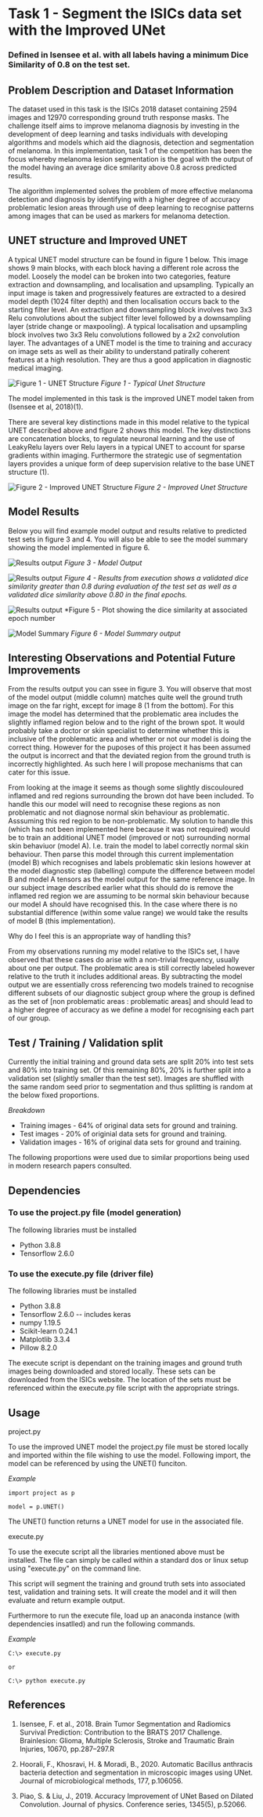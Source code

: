 # Task 1 - Segment the ISICs data set with the Improved UNet

### Defined in Isensee et al. with all labels having a minimum Dice Similarity of 0.8 on the test set.  

## Problem Description and Dataset Information

The dataset used in this task is the ISICs 2018 dataset containing 2594 images and 12970 corresponding ground truth response masks. The challenge itself aims to improve melanoma diagnosis by investing in the development of deep learning and tasks individuals with developing algorithms and models which aid the diagnosis, detection and segmentation of melanoma. 
In this implementation, task 1 of the competition has been the focus whereby melanoma lesion segmentation is the goal with the output of the model having an average dice smilarity above 0.8 across predicted results.

The algorithm implemented solves the problem of more effective melanoma detection and diagnosis by identifying with a higher degree of accuracy problematic lesion areas through use of deep learning to recognise patterns among images that can be used as markers for melanoma detection.  

## UNET structure and Improved UNET

A typical UNET model structure can be found in figure 1 below. This image shows 9 main blocks, with each block having a different role across the model. Loosely the model can be broken into two categories, feature extraction and downsampling, and localisation and upsampling. Typically an input image is taken and progressively features are extracted to a desired model depth (1024 filter depth) and then localisation occurs back to the starting filter level. An extraction and downsampling block involves two 3x3 Relu convolutions about the subject filter level followed by a downsampling layer (stride change or maxpooling). A typical localisation and upsampling block involves two 3x3 Relu convolutions followed by a 2x2 convolution layer. The advantages of a UNET model is the time to training and accuracy on image sets as well as their ability to understand patirally coherent features at a high resolution. They are thus a good application in diagnostic medical imaging. 

![Figure 1 - UNET Structure](Readme_Images/UNETStructurebase.jpeg)
*Figure 1 - Typical Unet Structure*

The model implemented in this task is the improved UNET model taken from (Isensee et al, 2018)(1).

There are several key distinctions made in this model relative to the typical UNET described above and figure 2 shows this model. 
The key distinctions are concatenation blocks, to regulate neuronal learning and the use of LeakyRelu layers over Relu layers in a typical UNET to account for sparse gradients within imaging. Furthermore the strategic use of segmentation layers provides a unique form of deep supervision relative to the base UNET structure (1).  

![Figure 2 - Improved UNET Structure](Readme_Images/UNETStructure.jpeg)
*Figure 2 - Improved Unet Structure*

## Model Results

Below you will find example model output and results relative to predicted test sets in figure 3 and 4. You will also be able to see the model summary showing the model implemented in figure 6. 

![Results output](Readme_Images/model_output.jpeg)
*Figure 3 - Model Output*

![Results output](Readme_Images/Results_2.jpeg)
*Figure 4 - Results from execution shows a validated dice similarity greater than 0.8 during evaluation of the test set as well as a validated dice similarity above 0.80 in the final epochs.*

![Results output](Readme_Images/Results_3.jpeg)
*Figure 5 - Plot showing the dice similarity at associated epoch number

![Model Summary](Readme_Images/Model_summary.jpeg)
*Figure 6 - Model Summary output*

## Interesting Observations and Potential Future Improvements

From the results output you can ssee in figure 3. You will observe that most of the model output (middle column) matches quite well the ground truth image on the far right, except for image 8 (1 from the bottom). For this image the model has determined that the problematic area includes the slightly inflamed region below and to the right of the brown spot. It would probably take a doctor or skin specialist to determine whether this is inclusive of the problematic area and whether or not our model is doing the correct thing. However for the puposes of this project it has been assumed the output is incorrect and that the deviated region from the ground truth is incorrectly highlighted. As such here I will propose mechanisms that can cater for this issue. 

From looking at the image it seems as though some slightly discouloured inflamed and red regions surrounding the brown dot have been included. To handle this our model will need to recognise these regions as non problematic and not diagnose normal skin behaviour as problematic. Asssuming this red region to be non-problematic. My solution to handle this (which has not been implemented here because it was not required) would be to train an additional UNET model (improved or not) surrounding normal skin behaviuor (model A). I.e. train the model to label correctly normal skin behaviour. Then parse this model through this current implementation (model B) which recognises and labels problematic skin lesions however at the model diagnostic step (labelling) compute the difference between model B and model A tensors as the model output for the same reference image. In our subject image described earlier what this should do is remove the inflamed red region we are assuming to be normal skin behaviour because our model A should have recognised this. In the case where there is no substantial difference (within some value range) we would take the results of model B (this implementation).  

Why do I feel this is an appropriate way of handling this?  

From my observations running my model relative to the ISICs set, I have observed that these cases do arise with a non-trivial frequency, usually about one per output. The problematic area is still correctly labeled however relative to the truth it includes additional areas. By subtracting the model output we are essentially cross referencing two models trained to recognise different subsets of our diagnostic subject group where the group is defined as the set of [non problematic areas : problematic areas] and should lead to a higher degree of accuracy as we define a model for recognising each part of our group.

## Test / Training / Validation split
Currently the initial training and ground data sets are split 20% into test sets and 80% into training set. Of this remaining 80%, 20% is further split into a validation set (slightly smaller than the test set). Images are shuffled with the same random seed prior to segmentation and thus splitting is random at the below fixed proportions. 

_Breakdown_ 

* Training images - 64% of original data sets for ground and training.
* Test images - 20% of originial data sets for ground and training.
* Validation images - 16% of original data sets for ground and training. 

The following proportions were used due to similar proportions being used in modern research papers consulted. 

## Dependencies

### To use the project.py file (model generation)
The following libraries must be installed  

* Python 3.8.8
* Tensorflow 2.6.0

### To use the execute.py file (driver file)
The following libraries must be installed

* Python 3.8.8
* Tensorflow 2.6.0 -- includes keras
* numpy 1.19.5
* Scikit-learn 0.24.1
* Matplotlib 3.3.4
* Pillow 8.2.0

The execute script is dependant on the training images and ground truth images being downloaded and stored locally. These sets can be downloaded from the ISICs website. The location of the sets must be referenced within the execute.py file script with the appropriate strings. 

## Usage

project.py

To use the improved UNET model the project.py file must be stored locally and imported within the file wishing to use the model. Following import, the model can be referenced by using the UNET() funciton. 

_Example_

	import project as p

	model = p.UNET()

The UNET() function returns a UNET model for use in the associated file. 

execute.py

To use the execute script all the libraries mentioned above must be installed. The file can simply be called within a standard dos or linux setup using "execute.py" on the command line. 
	
This script will segment the training and ground truth sets into associated test, validation and training sets. It will create the model and it will then evaluate and return example output. 

Furthermore to run the execute file, load up an anaconda instance (with dependencies insatlled) and run the following commands.   

_Example_
	
	C:\> execute.py
	
	or
	
	C:\> python execute.py

## References

1) Isensee, F. et al., 2018. Brain Tumor Segmentation and Radiomics Survival Prediction: Contribution to the BRATS 2017 Challenge. Brainlesion: Glioma, Multiple Sclerosis, Stroke and Traumatic Brain Injuries, 10670, pp.287–297.R

2) Hoorali, F., Khosravi, H. & Moradi, B., 2020. Automatic Bacillus anthracis 	bacteria detection and segmentation in microscopic images using UNet. Journal of microbiological methods, 177, p.106056.

3) Piao, S. & Liu, J., 2019. Accuracy Improvement of UNet Based on Dilated  Convolution. Journal of physics. Conference series, 1345(5), p.52066.
  